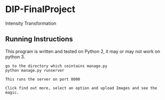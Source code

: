 # DIP-FinalProject
Intensity Transformation

## Running Instructions

This program is written and tested on Python 2, it may or may not work on python 3.

    go to the directory which cointains manage.py
    python manage.py runserver
    
    This runs the server on port 8000
    
    Click find out more, select an option and upload Images and see the magic.
    
    
